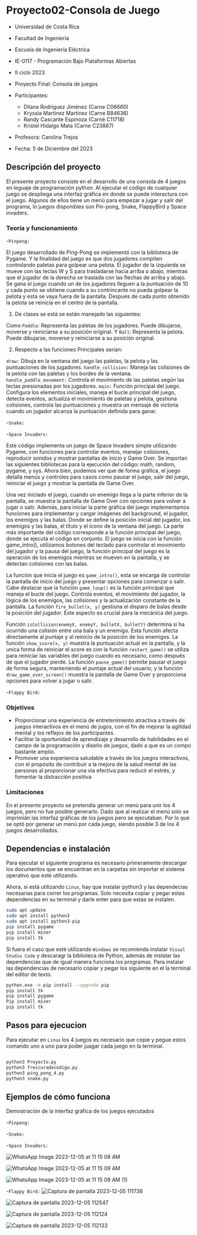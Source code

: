 # Proyecto02-Consola de Juego
- Universidad de Costa Rica
- Facultad de Ingeniería
- Escuela de Ingeniería Eléctrica
- IE-0117 - Programación Bajo Plataformas Abiertas
- II ciclo 2023
- Proyecto Final: Consola de juegos
- Participantes:
  - Dilana Rodríguez Jiménez (Carne C06660)
  - Kryssia Martínez Martínez (Carne B84636)
  - Randy Cascante Espinoza (Carné C11718)
  - Kristel Hidalgo Mata (Carne C23887)
  
- Profesora: Carolina Trejos
- Fecha: 5 de Diciembre del 2023


## Descripción del proyecto
El presente proyecto consiste en el desarrollo de una consola de 4 juegos en leguaje de programación python. Al ejecutar el código de cualquier juego se despliega una interfaz gráfica en donde se puede interactura con el juego. Algunos de ellos tiene un menú  para empezar a jugar y salir del programa, lo juegos disponibles son Pin-pong, Snake, FlappyBird y Space invaders. 

### Teoría y funcionamiento

-`Pinpong:`

El juego desarrollado de Ping-Pong se implementó con la biblioteca de Pygame. Y la finalidad del juego es que dos jugadores compiten controlando paletas para golpear una pelota.  El jugador de la izquierda se mueve con las teclas W y S para trasladarse hacia arriba o abajo, mientras que el jugador de la derecha se traslada con las flechas de arriba y abajo. Se gana el juego cuando un de los jugadores lleguen a la puntuación de 10 y cada punto se obtiene cuando a su contrincante no pueda golpear la pelota y esta se vaya fuera de la pantalla. Después de cada punto obtenido la pelota se reinicia en el centro de la pantalla.

1. De clases se está se están manejado las siguientes:
   
Como `Paddle`: Representa las paletas de los jugadores. Puede dibujarse, moverse y reiniciarse a su posición original. Y `Ball`: Representa la pelota. Puede dibujarse, moverse y reiniciarse a su posición original.

2. Respecto a las funciones Principales serían:

`draw:` Dibuja en la ventana del juego las paletas, la pelota y las puntuaciones de los jugadores. `handle_collision:` Maneja las colisiones de la pelota con las paletas y los bordes de la ventana. `handle_paddle_movement:` Controla el movimiento de las paletas según las teclas presionadas por los jugadores. `main:` Función principal del juego. Configura los elementos iniciales, maneja el bucle principal del juego, detecta eventos, actualiza el movimiento de paletas y pelota, gestiona colisiones, controla las puntuaciones y muestra un mensaje de victoria cuando un jugador alcanza la puntuación definida para ganar.

-`Snake:`


-`Space Invaders:`

Este código implementa un juego de Space Invaders simple utilizando Pygame, con funciones para controlar eventos, manejar colisiones, reproducir sonidos y mostrar pantallas de inicio y Game Over. Se importan las siguientes bibliotecas para la ejecución del código: math, random, pygame, y sys. Ahora bien, podemos ver que de forma gráfica, el juego detalla menús y controles para casos como  pausar el juego, salir del juego, reiniciar el juego y mostrar la pantalla de Game Over.

Una vez iniciado el juego, cuando un enemigo llega a la parte inferior de la pantalla, se muestra la pantalla de Game Over con opciones para volver a jugar o salir. Además, para iniciar la parte gráfica del juego implementamos funciones para implementar y cargar imágenes del background, el jugador, los enemigos y las balas. Donde se define la posición inicial del jugador, los enemigos y las balas, el título y el icono de la ventana del juego. La parte más importante del código corresponde a la función principal del juego, donde se ejecuta el código en conjunto. El juego se inicia con la función game_intro(),  utilizamos botones del teclado para controlar el movimiento del jugador y la pausa del juego, la función principal del juego es la operación de los enemigos mientras se mueven en la pantalla, y se detectan colisiones con las balas.

La función que inicia el juego es `game_intro()`, esta se encarga de controlar la pantalla de inicio del juego y presentar opciones para comenzar o salir. Cabe destacar que la función `game_loop()` es la función principal que maneja el bucle del juego. Controla eventos, el movimiento del jugador, la lógica de los enemigos, las colisiones y la actualización constante de la pantalla.
La función `fire_bullet(x, y)` gestiona el disparo de balas desde la posición del jugador. Este aspecto es crucial para la mecánica del juego.

Función `isCollision(enemyX, enemyY, bulletX, bulletY)` determina si ha ocurrido una colisión entre una bala y un enemigo. Esta función afecta directamente al puntaje y al reinicio de la posición de los enemigos.
La función `show_score(x, y)` muestra la puntuación actual en la pantalla, y la unica forma de reiniciar el score es con la función `restart_game()` se utiliza para reiniciar las variables del juego cuando es necesario, como después de que el jugador pierde. La función `pause_game()` permite pausar el juego de forma segura, manteniendo el puntaje actual del usuario; y la función `draw_game_over_screen()` muestra la pantalla de Game Over y proporciona opciones para volver a jugar o salir.

-`Flappy Bird:`







### Objetivos
 - Proporcionar una experiencia de entretenimiento atractiva a través de juegos interactivos en el menú de jugos, con el fin de mejorar la agilidad mental y los reflejos de los participantes.
 - Facilitar la oportunidad de aprendizaje y desarrollo de habilidades en el campo de la programación y diseño de juegos, dado a que es un compo bastante amplio.
 - Promover una experiencia saludable a través de los juegos interactivos, con el propósito de contribuir a la mejora de la salud mental de las personas al proporcionar una vía efectiva para reducir el estrés, y fomentar la distracción positiva 


### Limitaciones

En el presente proyecto se pretendía generar un menú para unir los 4 juegos, pero no fue posible generarlo. Dado que al realizar el menú solo se imprimián las interfaz gráficas de los juegos pero se ejecutaban. Por lo que se optó por generar un menú por cada juego, siendo posible 3 de los 4 juegos desarrollados.


## Dependencias e instalación
Para ejecutar el siguiente programa es necesario primeramente descargar los documentos que se encuentran en la carpetas sin importar el sistema operativo que esté utilizando. 

Ahora, si está utilizando `Linux`, hay que instalar python3 y las dependecias necesarias para correr los programas. Solo necesita copiar y pegar estas dependencias en su terminal y darle enter para que estas se instalen.

```bash
sudo apt update
sudo apt install python3
sudo apt install python3-pip
pip install pygame 
pip install mixer
pip install tk

```



Si fuera el caso que esté utilizando `Windows` se recomienda instalar `Visual Studio Code` y descaragr la biblioteca de Python, además de instalar las dependencias que de igual manera funciona los programas. Para instalar las dependencias de necesario copiar y pegar los siguiente en el la terminal del editor de texto.

```bash
python.exe -m pip install --upgrade pip
pip install tk
pip install pygame 
Pip install mixer
pip install tk

```


## Pasos para ejecucion

Para ejecutar en `Linux` los 4 juegos es necesario que copie y pegue estos comando uno a uno para poder juagar cada juego en la terminal.

```bash

python3 Proyecto.py
python3 frescuradecodigo.py
python3 ping_pong_4.py
python3 snake.py

```

## Ejemplos de cómo funciona

Demostración de la interfaz gráfica de los juegos ejecutados

-`Pinpong:`


-`Snake:`


-`Space Invaders:`

![WhatsApp Image 2023-12-05 at 11 15 08 AM](https://github.com/dylaREX1028/Proyecto02/assets/143848068/a5877903-1430-424e-8d87-9b3bd271b2eb)

![WhatsApp Image 2023-12-05 at 11 15 09 AM](https://github.com/dylaREX1028/Proyecto02/assets/143848068/a10d46e5-f2e5-4773-a5ad-68c6a130f119)

![WhatsApp Image 2023-12-05 at 11 15 09 AM (1)](https://github.com/dylaREX1028/Proyecto02/assets/143848068/02592fcd-8c29-47f3-93e0-2561cb8011f9)



-`Flappy Bird:`
![Captura de pantalla 2023-12-05 111736](https://github.com/dylaREX1028/Proyecto02/assets/130623878/a1050b12-73c5-4989-b902-ab38491c4e9f)

![Captura de pantalla 2023-12-05 112547](https://github.com/dylaREX1028/Proyecto02/assets/130623878/4ae7ba1b-fa59-41e1-9656-fd28ec12f2ae)

![Captura de pantalla 2023-12-05 112124](https://github.com/dylaREX1028/Proyecto02/assets/130623878/c4049ecf-46aa-4d62-8521-2868d77c75f4)

![Captura de pantalla 2023-12-05 112133](https://github.com/dylaREX1028/Proyecto02/assets/130623878/d04d74fb-55d4-48b4-8ac5-95cb1d63de54)
